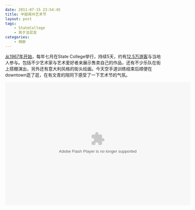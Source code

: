 ```yaml
---
date: 2011-07-15 23:54:45
title: 中部宾州艺术节
layout: post
tags:
    - StateCollege
    - 宾夕法尼亚
categories:
    - 相册
---
```

[从1967年开始](http://en.wikipedia.org/wiki/Central_Pennsylvania_Festival_of_the_Arts)，每年七月在State College举行，持续5天，约有[12.5万游客](http://www.arts-festival.com/)与当地人参与。包括不少艺术家与艺术爱好者来展示售卖自己的作品，还有不少乐队在街上搭棚演出，另外还有意大利风格的街头绘画。今天空手道训练结束后顺便在downtown逛了逛，在有文青的陪同下感受了一下艺术节的气氛。

<embed type="application/x-shockwave-flash" src="https://picasaweb.google.com/s/c/bin/slideshow.swf" width="600" height="400" flashvars="host=picasaweb.google.com&captions=1&noautoplay=1&hl=en_US&feat=flashalbum&RGB=0x000000&feed=https%3A%2F%2Fpicasaweb.google.com%2Fdata%2Ffeed%2Fapi%2Fuser%2Fztpala%2Falbumid%2F5629756038328412369%3Falt%3Drss%26kind%3Dphoto%26authkey%3DGv1sRgCPCX7feAj8nWWw%26hl%3Den_US" pluginspage="http://www.macromedia.com/go/getflashplayer"></embed>